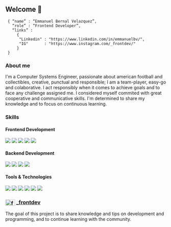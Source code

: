 ## Welcome 👋

```shell
 { “name” : “Emmanuel Bernal Velazquez”,
   “role” : “Frontend Developer”,
   “links” : 
     { 
      "Linkedin" : "https://www.linkedin.com/in/emmanuelbv/", 
      "IG"       : "https://www.instagram.com/_frontdev/"
     }
 }
```

### About me
I'm a Computer Systems Engineer, passionate about american football and collectibles, creative, punctual and responsible; I am a team-player, easy-go and colaborative. I act responsibly when it comes to achieve goals and to face any challenge assigned me. I considered myself commited with great cooperative and communicative skills. I'm determined to share my knowledge and to focus on continuous learning.

### Skills
<h4>Frontend Development</h4>
<p>
  <img src="https://img.shields.io/badge/Angular-DD0031?style=for-the-badge&logo=angular&logoColor=white">
  <img src="https://img.shields.io/badge/HTML5-E34F26?style=for-the-badge&logo=html5&logoColor=white">
  <img src="https://img.shields.io/badge/CSS3-1572B6?style=for-the-badge&logo=css3&logoColor=white">
  <img src="https://img.shields.io/badge/JavaScript-F7DF1E?style=for-the-badge&logo=javascript&logoColor=black">
  <img src="https://img.shields.io/badge/TypeScript-007ACC?style=for-the-badge&logo=typescript&logoColor=white">
</p>
<h4>Backend Development</h4>
<p>
  <img src="https://img.shields.io/badge/PHP-777BB4?style=for-the-badge&logo=php&logoColor=white">
  <img src="https://img.shields.io/badge/Laravel-FF2D20?style=for-the-badge&logo=laravel&logoColor=white">
  <img src="https://img.shields.io/badge/Node.js-339933?style=for-the-badge&logo=nodedotjs&logoColor=white">
  <img src="https://img.shields.io/badge/MySQL-005C84?style=for-the-badge&logo=mysql&logoColor=white">
</p>
<h4>Tools & Technologies</h4>
<p>
  <img src="https://img.shields.io/badge/Git-F05032?style=for-the-badge&logo=git&logoColor=white">
  <img src="https://img.shields.io/badge/GitHub-100000?style=for-the-badge&logo=github&logoColor=white">
 <img src="https://img.shields.io/badge/Postman-FF6C37?style=for-the-badge&logo=Postman&logoColor=white">
  <img src="https://img.shields.io/badge/Windows-0078D6?style=for-the-badge&logo=windows&logoColor=white">
  <img src="https://img.shields.io/badge/Ubuntu-E95420?style=for-the-badge&logo=ubuntu&logoColor=white">
  <img src="https://img.shields.io/badge/mac%20os-000000?style=for-the-badge&logo=apple&logoColor=white">
</p>

### <a href="https://www.instagram.com/_frontdev" target="_blank"><img align="center" src="https://raw.githubusercontent.com/rahuldkjain/github-profile-readme-generator/master/src/images/icons/Social/instagram.svg" alt="frontdev" height="20" width="30" /></a>  <a href="https://www.instagram.com/_frontdev" target="_blank">_frontdev</a>
The goal of this project is to share knowledge and tips on development and programming, and to continue learning with the community.

<!-- ### Github stats
<table>
  <tr>
    <td>
      <img src="https://github-readme-stats.vercel.app/api?username=emmanuel4&card_width=450em">
    </td>
    <td>
      <img src="https://github-readme-stats.vercel.app/api/top-langs/?username=emmanuel4&card_width=450em">
    </td>
  </tr>
</table> -->
